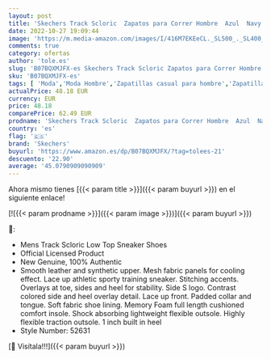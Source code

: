 ```yaml
---
layout: post
title: 'Skechers Track Scloric  Zapatos para Correr Hombre  Azul  Navy   42 EU'
date: 2022-10-27 19:09:44
image: 'https://m.media-amazon.com/images/I/416M7EKEeCL._SL500_._SL400_.jpg'
comments: true
category: ofertas
author: 'tole.es'
slug: 'B07BQXMJFX-es Skechers Track Scloric Zapatos para Correr Hombre Azul...'
sku: 'B07BQXMJFX-es'
tags: [ 'Moda','Moda Hombre','Zapatillas casual para hombre','Zapatillas y calzado deportivo para hombre','Zapatos para hombre','skechers','zapatos','🇪🇸', ]
actualPrice: 48.18 EUR
currency: EUR
price: 48.18
comparePrice: 62.49 EUR
prodname: 'Skechers Track Scloric  Zapatos para Correr Hombre  Azul  Navy   42 EU'
country: 'es'
flag: '🇪🇸'
brand: 'Skechers'
buyurl: 'https://www.amazon.es/dp/B07BQXMJFX/?tag=tolees-21'
descuento: '22.90'
average: '45.0790909090909'
---
```


Ahora mismo tienes [{{< param title >}}]({{< param buyurl >}}) en el siguiente enlace!

[![{{< param prodname >}}]({{< param image >}})]({{< param buyurl >}})

🔎:

- Mens Track Scloric Low Top Sneaker Shoes
- Official Licensed Product
- New Genuine, 100% Authentic
- Smooth leather and synthetic upper. Mesh fabric panels for cooling effect. Lace up athletic sporty training sneaker. Stitching accents. Overlays at toe, sides and heel for stability. Side S logo. Contrast colored side and heel overlay detail. Lace up front. Padded collar and tongue. Soft fabric shoe lining. Memory Foam full length cushioned comfort insole. Shock absorbing lightweight flexible outsole. Highly flexible traction outsole. 1 inch built in heel
- Style Number: 52631

[🛒 Visítala!!!]({{< param buyurl >}})
